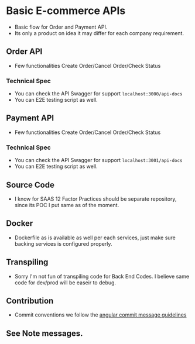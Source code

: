 # Basic E-commerce APIs
  - Basic flow for Order and Payment API.
  - Its only a product on idea it may differ for each company requirement.


## Order API 
  - Few functionalities Create Order/Cancel Order/Check Status
### Technical Spec
  -  You can check the API Swagger for support ```localhost:3000/api-docs```
  -  You can E2E testing script as well.

## Payment API 
  - Few functionalities Create Order/Cancel Order/Check Status
### Technical Spec
  -  You can check the API Swagger for support ```localhost:3001/api-docs```
  -  You can E2E testing script as well.

## Source Code 
  - I know for SAAS 12 Factor Practices should be separate repository, since its POC I put same as of the moment.

## Docker
  - Dockerfile as is available as well per each services, just make sure backing services is configured properly.


## Transpiling  
  - Sorry I'm not fun of transpiling code for Back End Codes. I believe same code for dev/prod will be easeir to debug. 

## Contribution
  - Commit conventions we follow the [angular commit message guidelines](https://github.com/angular/angular/blob/master/CONTRIBUTING.md#commit)

## See Note messages.

